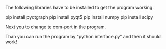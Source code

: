 The following libraries have to be installed to get the program working.

pip install pyqtgraph
pip install pyqt5
pip install numpy
pip install scipy

Next you to change te com-port in the program. 

Than you can run the program by "python interface.py" and then it should work!
